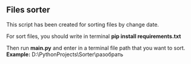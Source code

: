 ## Files sorter
This script has been created for sorting files by change date. 

For sort files, you should write in terminal **pip install requirements.txt**

Then run **main.py** and enter in a terminal file path that you want to sort.\
**Example:** D:\PythonProjects\Sorter\разобрать